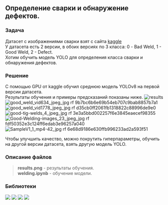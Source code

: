 ## Определение сварки и обнаружение дефектов.

### Задача   

Датасет с изображениями сварки взят с сайта [kaggle](https://www.kaggle.com/datasets/sukmaadhiwijaya/welding-defect-object-detection)   
У датасета есть 2 версии, в обоих версиях по 3 класса: 0 - Bad Weld, 1 - Good Weld, 2 - Defect.   
Хотим обучить модель YOLO для определения класса сварки и обнаружения дефектов.   

### Решение   

С помощью GPU от kaggle обучил среднюю модель YOLOv8 на первой версии датасета.   
Результаты обучения и примеры предсказаний показаны ниже.
![results](https://github.com/user-attachments/assets/7a1fcbcd-e4b3-424e-a45c-efb0c441092c)
![good_weld_vid634_jpeg_jpg rf 9b7bc6b6e69b54eb707c9bab8857b7a1](https://github.com/user-attachments/assets/cabef6a6-514f-4ea4-a246-d0b57f77fdb1)
![good_weld_vid1778_jpeg_jpg rf d35cb0ff2061fb1318822c88996de9e0](https://github.com/user-attachments/assets/055c8c4a-642e-4eec-971c-e6ff0ff0dc9b)
![good-tig-welds_4_jpeg_jpg rf 3e3a5bbd002257f6e3845eaecef98355](https://github.com/user-attachments/assets/07ed4ef1-f5a0-407c-a2d9-0dbd52e75a25)
![Good-Welding-images_23_jpeg_jpg rf fdf50352e3c124ff6edab3e96257a040](https://github.com/user-attachments/assets/20673576-5f88-450e-aa59-6f5ba21fdebb)
![SampleV1_1_mp4-42_jpg rf 6e68d9186e630ffb996233ad2a593f51](https://github.com/user-attachments/assets/38cbe045-2a07-44f9-83a3-e9341ff43b33)



Чтобы улучшить качество, можно покрутить гиперпараметры, обучить на другой версии датасета, взять другую модель YOLO.   

### Описание файлов

>__results.png__ - результаты обучения.   
__welding.ipynb__ - обучение модели.     

### Библиотеки

<div id="badges">
  <img src="https://img.shields.io/badge/ultralytics-black?style=for-the-badge&logo=ultralytics"/>
  <img src="https://img.shields.io/badge/pandas-black?style=for-the-badge&logo=pandas"/>
  <img src="https://img.shields.io/badge/matplotlib-black?style=for-the-badge&logo=matplotlib"/>
  <img src="https://img.shields.io/badge/seaborn-black?style=for-the-badge&logo=seaborn"/>
</div>
